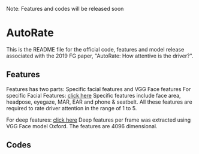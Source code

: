 
Note: Features and codes will be released soon

# AutoRate

This is the README file for the official code, features and model release associated with the 2019 FG paper, "AutoRate: How attentive is the driver?".

## Features
Features has two parts: Specific facial features and VGG Face features
For specific Facial Features: [click here](http://github.com)
Specific features include face area, headpose, eyegaze, MAR, EAR and phone & seatbelt. All these features are required to rate driver attention in the range of 1 to 5.

For deep features: [click here](http://github.com)
Deep features per frame was extracted using VGG Face model Oxford. The features are 4096 dimensional. 

## Codes


